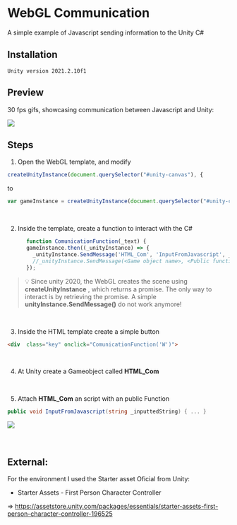 # WebGL Communication


A simple example of Javascript sending information to the Unity C#


## Installation


```
Unity version 2021.2.10f1
```

## Preview

30 fps gifs, showcasing communication between Javascript and Unity:

<img src="https://imgur.com/oEbGhyu.gif?raw=true">


<br />


## Steps

1. Open the WebGL template, and modify 
```js
createUnityInstance(document.querySelector("#unity-canvas"), {
```
to 
```js
var gameInstance = createUnityInstance(document.querySelector("#unity-canvas"), {
```

<br />

2. Inside the template, create a function to interact with the C#
   
```js
      function ComunicationFunction(_text) {
      gameInstance.then((_unityInstance) => {
        _unityInstance.SendMessage('HTML_Com', 'InputFromJavascript', _text);
        //_unityInstance.SendMessage(<Game object name>, <Public function at this Game object>, <Variable>);
      });
```
>💡 Since unity 2020, the WebGL creates the scene using **createUnityInstance** , which returns a promise.
The only way to interact is by retrieving the promise. A simple **unityInstance.SendMessage()** do not work anymore!


<br />

3. Inside the HTML template create a simple button

```HTML
<div  class="key" onclick="ComunicationFunction('W')">
```

<br />

4. At Unity create a Gameobject called **HTML_Com** 
 
 <br />

5. Attach **HTML_Com** an script with an public Function
   
```csharp
public void InputFromJavascript(string _inputtedString) { ... }
```

<img src="https://imgur.com/h1Orze5.png">






<br />
<br />
<br />

## External:

For the environment I used the Starter asset Oficial from Unity:

- Starter Assets - First Person Character Controller 

=> https://assetstore.unity.com/packages/essentials/starter-assets-first-person-character-controller-196525

